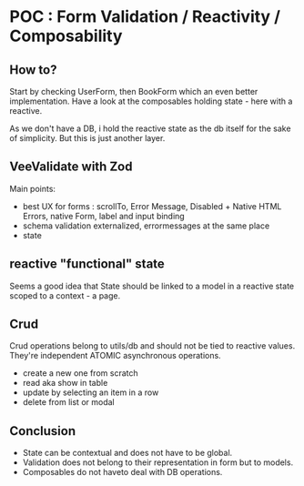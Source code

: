 # POC : Form Validation / Reactivity / Composability

## How to?

Start by checking UserForm, then BookForm which an even better implementation.
Have a look at the composables holding state - here with a reactive.

As we don't have a DB, i hold the reactive state as the db itself for the sake of simplicity.
But this is just another layer.

## VeeValidate with Zod

Main points:

- best UX for forms : scrollTo, Error Message, Disabled + Native HTML Errors, native Form, label and input binding
- schema validation externalized, errormessages at the same place
- state

## reactive "functional" state

Seems a good idea that State should be linked to a model in a reactive state scoped to a context - a page.

## Crud

Crud operations belong to utils/db and should not be tied to reactive values. They're independent ATOMIC asynchronous operations.

- create a new one from scratch
- read aka show in table
- update by selecting an item in a row
- delete from list or modal

## Conclusion

- State can be contextual and does not have to be global.
- Validation does not belong to their representation in form but to models.
- Composables do not haveto deal with DB operations.
